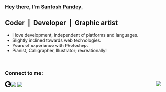 ### Hey there, I'm [Santosh Pandey.][website]

## Coder &nbsp;|&nbsp; Developer &nbsp;|&nbsp; Graphic artist

- I love development, independent of platforms and languages.
- Slightly inclined towards web technologies.
- Years of experience with Photoshop.
- Pianist, Calligrapher, Illustrator; recreationally!

&nbsp;
&nbsp;
### Connect to me:
[<img align="left" alt="esantosh.com" width="19px" src="https://raw.githubusercontent.com/iconic/open-iconic/master/svg/globe.svg" />][website]   [<img align="center"  width="19px" src="https://cdn.jsdelivr.net/npm/simple-icons@v3/icons/twitter.svg" />][twitter]  [<img align="center" width="19px" src="https://cdn.jsdelivr.net/npm/simple-icons@v3/icons/linkedin.svg" />][linkedin]   [<img align="right" width="19px" src="https://cdn.jsdelivr.net/npm/simple-icons@v3/icons/instagram.svg" />][instagram] 

&nbsp;
<br/>

[website]: https://esantosh.com
[twitter]: https://twitter.com/spx_07
[instagram]: https://instagram.com/spx_07
[linkedin]: https://linkedin.com/in/yednaphsotnas

